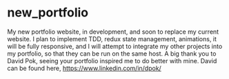 # new_portfolio
My new portfolio website, in development, and soon to replace my current website. I plan to implement TDD, redux state management, animations, it will be fully responsive, and I will attempt to integrate my other projects into my portfolio, so that they can be run on the same host.  A big thank you to David Pok, seeing your portfolio inspired me to do better with mine. David can be found here, https://www.linkedin.com/in/dpok/
